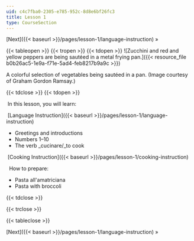 ```yaml
---
uid: c4c7fba0-2305-e785-952c-8d8e6bf26fc3
title: Lesson 1
type: CourseSection
---
```


[Next]({{< baseurl >}}/pages/lesson-1/language-instruction) »

{{< tableopen >}}
{{< tropen >}}
{{< tdopen >}}
![Zucchini and red and yellow peppers are being sautéed in a metal frying pan.]({{< resource_file b0b26ac5-1e9a-f71e-5ad4-feb8217b9a9c >}})

A colorful selection of vegetables being sautéed in a pan. (Image courtesy of Graham Gordon Ramsay.)


{{< tdclose >}}
{{< tdopen >}}


 In this lesson, you will learn:

 [Language Instruction]({{< baseurl >}}/pages/lesson-1/language-instruction)

*   Greetings and introductions
*   Numbers 1–10
*   The verb _cucinare/_to cook

 [Cooking Instruction]({{< baseurl >}}/pages/lesson-1/cooking-instruction)

  How to prepare:

*   Pasta all'amatriciana
*   Pasta with broccoli


{{< tdclose >}}

{{< trclose >}}

{{< tableclose >}}

[Next]({{< baseurl >}}/pages/lesson-1/language-instruction) »
